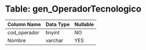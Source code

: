 # Table: gen_OperadorTecnologico

| Column Name | Data Type | Nullable |
|-------------|-----------|----------|
| cod_operador | tinyint | NO |
| Nombre | varchar | YES |
